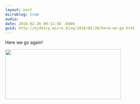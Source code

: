```yaml
---
layout: post
microblog: true
audio: 
date: 2018-02-26 00:11:50 -0400
guid: http://mjdescy.micro.blog/2018/02/26/here-we-go.html
---
```

Here we go again!

<img src="http://mjdescy.micro.blog/uploads/2018/e50732b571.jpg" width="370" height="160" />
